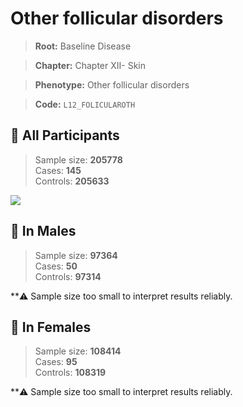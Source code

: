 # Other follicular disorders

> **Root:** Baseline Disease  

> **Chapter:** Chapter XII- Skin  

> **Phenotype:** Other follicular disorders  

> **Code:** `L12_FOLICULAROTH`

## 🧪 All Participants  
> Sample size: **205778**  
> Cases: **145**  
> Controls: **205633**
<img src="/Disease/Figures/ALL/Baseline/L12_FOLICULAROTH.png"/>
<CsvTable src="/public/Disease/Data/ALL/Baseline/LG_L12_FOLICULAROTH.csv" label="🔍 View full results" />

## 👨 In Males  
> Sample size: **97364**  
> Cases: **50**  
> Controls: **97314**

**⚠️ Sample size too small to interpret results reliably.

## 👩 In Females  
> Sample size: **108414**  
> Cases: **95**  
> Controls: **108319**

**⚠️ Sample size too small to interpret results reliably.
